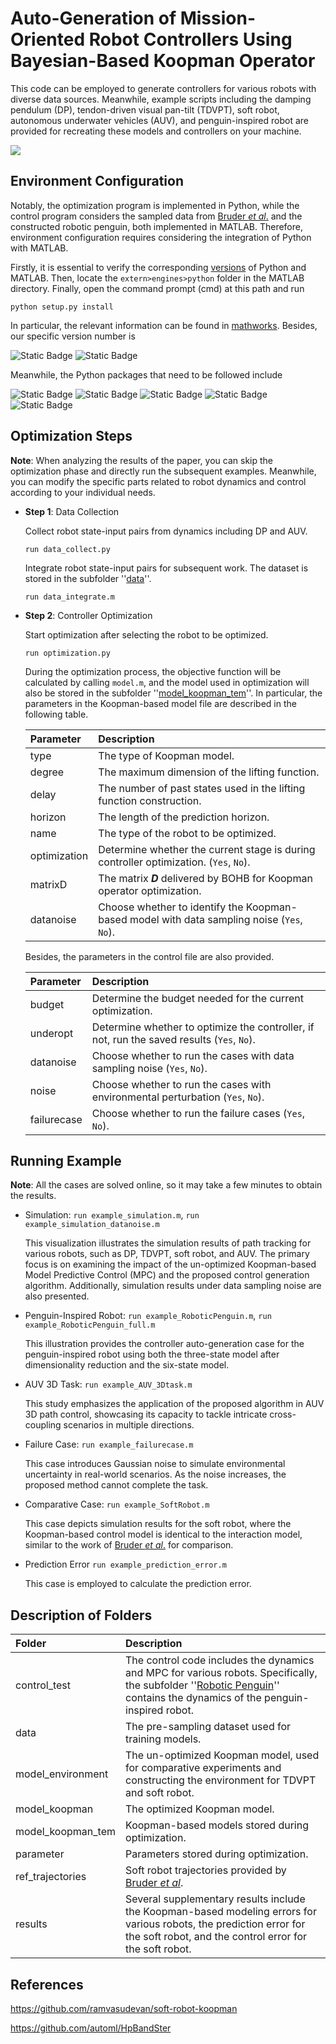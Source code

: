 # Auto-Generation of Mission-Oriented Robot Controllers Using Bayesian-Based Koopman Operator
This code can be employed to generate controllers for various robots with diverse data sources. Meanwhile, example scripts including the damping pendulum (DP), tendon-driven visual pan-tilt (TDVPT), soft robot, autonomous underwater vehicles (AUV), and penguin-inspired robot are provided for recreating these models and controllers on your machine.

![](https://github.com/JPanThiago/mission_oriented_controller_autogeneration_framework/blob/main/fig.alg.jpg)

## Environment Configuration
Notably, the optimization program is implemented in Python, while the control program considers the sampled data from [Bruder *et al*.](https://github.com/ramvasudevan/soft-robot-koopman) and the constructed robotic penguin, both implemented in MATLAB. Therefore, environment configuration requires considering the integration of Python with MATLAB.

Firstly, it is essential to verify the corresponding [versions](https://ww2.mathworks.cn/support/requirements/python-compatibility.html) of Python and MATLAB. Then, locate the `extern>engines>python` folder in the MATLAB directory. Finally, open the command prompt (cmd) at this path and run

```
python setup.py install
```

In particular, the relevant information can be found in [mathworks](https://ww2.mathworks.cn/help/matlab/matlab-engine-for-python.html?lang=en). Besides, our specific version number is 

![Static Badge](https://img.shields.io/badge/Python-3.8-blue)
![Static Badge](https://img.shields.io/badge/MATLAB-R2021a-blue)

Meanwhile, the Python packages that need to be followed include

![Static Badge](https://img.shields.io/badge/hpbandster-0.7.4-blue)
![Static Badge](https://img.shields.io/badge/gym-0.26.2-blue)
![Static Badge](https://img.shields.io/badge/scipy-1.9.0-blue)
![Static Badge](https://img.shields.io/badge/bayesian--optimization-1.2.0-blue)
![Static Badge](https://img.shields.io/badge/numpy-1.23.1-blue)

## Optimization Steps
**Note**: When analyzing the results of the paper, you can skip the optimization phase and directly run the subsequent examples. Meanwhile, you can modify the specific parts related to robot dynamics and control according to your individual needs.

* **Step 1**: Data Collection

  Collect robot state-input pairs from dynamics including DP and AUV.

  ```
  run data_collect.py
  ```

  Integrate robot state-input pairs for subsequent work. The dataset is stored in the subfolder ''[data](/data/)''.

  ```
  run data_integrate.m
  ```
  
* **Step 2**: Controller Optimization

  Start optimization after selecting the robot to be optimized.

  ```
  run optimization.py
  ```

  During the optimization process, the objective function will be calculated by calling `model.m`, and the model used in optimization will also be stored in the subfolder ''[model_koopman_tem](/parameter/)''. In particular, the parameters in the Koopman-based model file are described in the following table.

  <div align="center">
   
  Parameter  | Description
  | :--- | :---
  type  | The type of Koopman model.
  degree  | The maximum dimension of the lifting function.
  delay  | The number of past states used in the lifting function construction.
  horizon  | The length of the prediction horizon.
  name  | The type of the robot to be optimized.
  optimization  | Determine whether the current stage is during controller optimization. (`Yes`, `No`).
  matrixD  | The matrix ***D*** delivered by BOHB for Koopman operator optimization.
  datanoise  | Choose whether to identify the Koopman-based model with data sampling noise (`Yes`, `No`).
  
  </div>

  Besides, the parameters in the control file are also provided.
  
  <div align="center">
   
  Parameter  | Description
  | :--- | :---
  budget  | Determine the budget needed for the current optimization.
  underopt  | Determine whether to optimize the controller, if not, run the saved results (`Yes`, `No`).
  datanoise  | Choose whether to run the cases with data sampling noise (`Yes`, `No`).
  noise  | Choose whether to run the cases with environmental perturbation (`Yes`, `No`).
  failurecase  | Choose whether to run the failure cases (`Yes`, `No`).
  
  </div>

## Running Example
**Note**: All the cases are solved online, so it may take a few minutes to obtain the results.
* Simulation: `run example_simulation.m`, `run example_simulation_datanoise.m`

  This visualization illustrates the simulation results of path tracking for various robots, such as DP, TDVPT, soft robot, and AUV. The primary focus is on examining the impact of the un-optimized Koopman-based Model Predictive Control (MPC) and the proposed control generation algorithm. Additionally, simulation results under data sampling noise are also presented.
  
* Penguin-Inspired Robot: `run example_RoboticPenguin.m`, `run example_RoboticPenguin_full.m`

  This illustration provides the controller auto-generation case for the penguin-inspired robot using both the three-state model after dimensionality reduction and the six-state model.

* AUV 3D Task: `run example_AUV_3Dtask.m`

  This study emphasizes the application of the proposed algorithm in AUV 3D path control, showcasing its capacity to tackle intricate cross-coupling scenarios in multiple directions.

* Failure Case: `run example_failurecase.m`

  This case introduces Gaussian noise to simulate environmental uncertainty in real-world scenarios. As the noise increases, the proposed method cannot complete the task.

* Comparative Case: `run example_SoftRobot.m`

  This case depicts simulation results for the soft robot, where the Koopman-based control model is identical to the interaction model, similar to the work of [Bruder *et al*.](https://github.com/ramvasudevan/soft-robot-koopman) for comparison.

* Prediction Error `run example_prediction_error.m`

  This case is employed to calculate the prediction error.

## Description of Folders

<div align="center">
 
Folder  | Description
| :--- | :---
control_test  | The control code includes the dynamics and MPC for various robots. Specifically, the subfolder ''[Robotic Penguin](/parameter/)'' contains the dynamics of the penguin-inspired robot.
data  | The pre-sampling dataset used for training models.
model_environment  | The un-optimized Koopman model, used for comparative experiments and constructing the environment for TDVPT and soft robot.
model_koopman  | The optimized Koopman model.
model_koopman_tem  | Koopman-based models stored during optimization.
parameter  | Parameters stored during optimization.
ref_trajectories  | Soft robot trajectories provided by [Bruder *et al*](https://github.com/ramvasudevan/soft-robot-koopman).
results  | Several supplementary results include the Koopman-based modeling errors for various robots, the prediction error for the soft robot, and the control error for the soft robot.

</div>

## References
https://github.com/ramvasudevan/soft-robot-koopman

https://github.com/automl/HpBandSter
